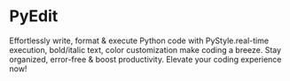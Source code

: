 # PyEdit
Effortlessly write, format &amp; execute Python code with PyStyle.real-time execution, bold/italic text, color customization make coding a breeze. Stay organized, error-free &amp; boost productivity. Elevate your coding experience now!
